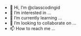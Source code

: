 - 👋 Hi, I’m @classcodingid
- 👀 I’m interested in ...
- 🌱 I’m currently learning ...
- 💞️ I’m looking to collaborate on ...
- 📫 How to reach me ...

<!---
classcodingid/classcodingid is a ✨ special ✨ repository because its `README.md` (this file) appears on your GitHub profile.
You can click the Preview link to take a look at your changes.
--->
